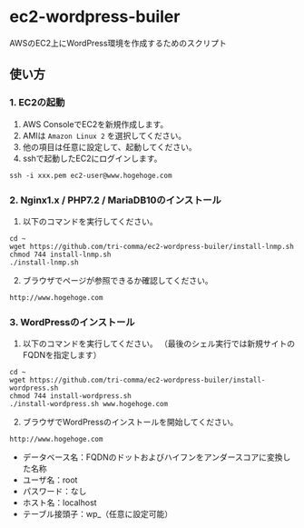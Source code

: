 # ec2-wordpress-builer
AWSのEC2上にWordPress環境を作成するためのスクリプト

## 使い方

### 1. EC2の起動

1. AWS ConsoleでEC2を新規作成します。
1. AMIは `Amazon Linux 2` を選択してください。
1. 他の項目は任意に設定して、起動してください。
1. sshで起動したEC2にログインします。
```
ssh -i xxx.pem ec2-user@www.hogehoge.com
```

### 2. Nginx1.x / PHP7.2 / MariaDB10のインストール

1. 以下のコマンドを実行してください。
```
cd ~
wget https://github.com/tri-comma/ec2-wordpress-builer/install-lnmp.sh
chmod 744 install-lnmp.sh
./install-lnmp.sh
```
2. ブラウザでページが参照できるか確認してください。
```
http://www.hogehoge.com
```

### 3. WordPressのインストール

1. 以下のコマンドを実行してください。
（最後のシェル実行では新規サイトのFQDNを指定します）
```
cd ~
wget https://github.com/tri-comma/ec2-wordpress-builer/install-wordpress.sh
chmod 744 install-wordpress.sh
./install-wordpress.sh www.hogehoge.com
```
2. ブラウザでWordPressのインストールを開始してください。
```
http://www.hogehoge.com
```
- データベース名：FQDNのドットおよびハイフンをアンダースコアに変換した名称
- ユーザ名：root
- パスワード：なし
- ホスト名：localhost
- テーブル接頭子：wp_（任意に設定可能）